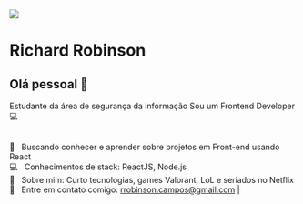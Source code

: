<img width="auto" src="https://media-exp1.licdn.com/dms/image/C4E03AQEHV7e_SWm-iQ/profile-displayphoto-shrink_200_200/0?e=1602115200&v=beta&t=d_EkBZiMuqVjZibMa5BNfe2tgNuwRoDyz44tnlc4yb0">


# Richard Robinson

## Olá pessoal 👋
Estudante da área de segurança da informação 
Sou um Frontend Developer :computer:

 <br/> :purple_heart: &nbsp; Buscando conhecer e aprender sobre projetos em Front-end usando React
 <br/> :computer: &nbsp; Conhecimentos de stack: ReactJS, Node.js
 <br/> 💬  &nbsp; Sobre mim: Curto tecnologias, games Valorant, LoL e seriados no Netflix
 <br/> :email: &nbsp; Entre em contato comigo: rrobinson.campos@gmail.com
| 

